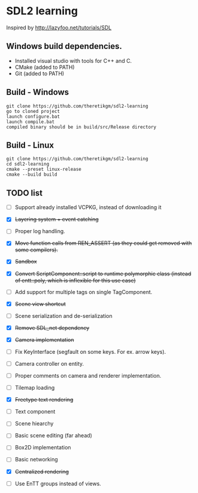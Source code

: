# SDL2 learning
Inspired by http://lazyfoo.net/tutorials/SDL

## Windows build dependencies.
- Installed visual studio with tools for C++ and C.
- CMake (added to PATH)
- Git (added to PATH)

## Build - Windows
    git clone https://github.com/theretikgm/sdl2-learning
    go to cloned project
    launch configure.bat
    launch compile.bat
    compiled binary should be in build/src/Release directory

## Build - Linux
    git clone https://github.com/theretikgm/sdl2-learning
    cd sdl2-learning
    cmake --preset linux-release
    cmake --build build

## TODO list
- [ ] Support already installed VCPKG, instead of downloading it
- [x] ~~Layering system + event catching~~
- [ ] Proper log handling.
- [x] ~~Move function calls from REN_ASSERT (as they could get removed with some compilers).~~
- [x] ~~Sandbox~~
- [x] ~~Convert ScriptComponent::script to runtime polymorphic class (instead of entt::poly, which is inflexible for this use case)~~
- [ ] Add support for multiple tags on single TagComponent.
- [x] ~~Scene view shortcut~~
- [ ] Scene serialization and de-serialization
- [x] ~~Remove SDL_net dependency~~
- [x] ~~Camera implementation~~
- [ ] Fix KeyInterface (segfault on some keys. For ex. arrow keys).
- [ ] Camera controller on entity.
- [ ] Proper comments on camera and renderer implementation.
- [ ] Tilemap loading
- [x] ~~Freetype text rendering~~
- [ ] Text component
- [ ] Scene hiearchy
- [ ] Basic scene editing (far ahead)
- [ ] Box2D implementation
- [ ] Basic networking
- [x] ~~Centralized rendering~~
- [ ] Use EnTT groups instead of views.
 